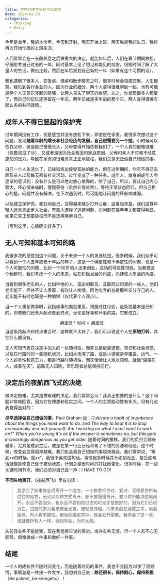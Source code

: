 ```yaml
---
title: 写在24岁生日和年后返杭
date: 2024-02-20
categories:
  - Thinking
  - Diary
---
```

今年是龙年，我的本命年，今天到开封，明天开始上班，两天后是我的生日，我将再次开始忙碌的上班生活。

人们常常会在一长段休息之后做重大的决定，就比如年后，人们在春节期间放松，仔细思考自己过去的一年，同时基本上见了想见和能见的朋友，很短时间了解了大量人的生活，做出比较，然后在年后规划自己新的一年（如果有这个习惯的话）。

我也遇到了很多人，在饭桌、酒桌和散步聊天之时，很多时候会百感交集，人生很短，我见到各行各业的人，因为行业的细分，两个人变得很难聊到一起，也有可能是两个人无意识竖起的高墙，让两人丧失了聊天的欲望。总之，你发现很多人都变了，而自己的记忆还停留在一年前、两年前或是多年前的那个它，两人变得很难有那么多的共同话题。

## 成年人不得已竖起的保护壳

过年期间没有工作，但是感觉并没有放松下来，即使是在家里。我很多次想过这个问题，发现**随着年龄的增长和社会经历的发展，自己很需要另一个她**，小时候可以依靠父母，但当自己慢慢长大，父母变得开始依赖我们了，一个人真的很难很难（快要流泪了😢），又或者是因为社会规范和家庭原因，父母和亲人不时和不经意施加的压力，导致在家真的很难真真正正地放松，我们总是无法做自己想做的事。

自己一个人生活久了，已经锻炼出接受孤独的能力，但在过年期间，你有不得已去顾及亲人以及每天都有社交活动，过年变成了一种任务。成年人，单身的成年人会逐渐的意识到：没有什么是可以绝对放心依靠的，除了自己，所以，要让自己内心强大，坏心情来临时，慢慢等待（虽然它很难熬），等待正常状态回归，但自己担心的是，问题并没有解决，在下次遇到时，尽可能地让问题的坏影响减弱。

以及建立保护壳，和封闭自己，变得越来越少打开心扉，这看起来是，我们这群年轻人还未真正步入社会，有些人选择了逃避问题，而问题在每年年关都变得明显，如果它真正想要放松而不是选择麻痹自己。

（写到这里，心情确实好多了）

## 无人可知和基本可知的路

我很多次的感觉到这个问题，关于未来一个人的发展轨迹，很多时候，我们似乎可以看到一个人五年或者十年后的样子，这是一个确定性和不确定性的问题，也是一个人可能性的问题，比如一个50岁的人出来创业，成功的可能性很低。当我想这个标题时，我们考虑一个人的未来，站在积极发展的角度，而非使人堕落的角度。

当看到很多老实的人，比如种地的人、国企的职员、互联网公司里的一些人，他们老实能干，但并不让人羡慕，有时让人惋惜，因为吃亏的总是那些安分守己的人，老实能干有时也算是一种偷懒（仅代表个人观点）。

当一个人重复做事时，我指做事的类型重复，根据过往经验，这条路基本是已知的，即使我们还未从起点走到终点，无论是好事和坏事的路，它都成立。

$$
确定性 * 时间 = 确定性
$$
当这条路起点和终点重合时，这样就不太好了，我们可以说这个人在**原地打转**，其它什么都没有。

无人可知代表在决定中加入的一些随机性，而非总是依靠逻辑、常识和社会规范，以及在行路时的一些随机状况，比如大雨淹了路，或是小道被杂草覆盖，运气、一个人的灵性和意志力，都是行路时随机性，而这恰恰让人难以预测。就像“谋事在人，成事在天”。前路无人知晓，但乐观者总能保持前行。

## 决定后的夜航西飞式的决绝

做决定很难，尤其是做艰难的决定。我们常常会问：我真正想要的是什么？这个问题非常难回答，因为它在理想和现实之间，一个人的主观能动性有多大。但有几点我觉得是对的：

**尽早选择做自己想做的事**。Paul Graham 说：*Cultivate a habit of impatience about the things you most want to do.* and *The way to beat it is to stop occasionally and ask yourself: Am I working on what I most want to work on?" When you're young it's ok if the answer is sometimes no, but this gets increasingly dangerous as you get older.* 随着时间的推移，我们的负担会越来越多，尤其是成家之后，或是在某一行业已经积累了不错的资源和经验，这个时候，改变会变得越来越难，我们也会离自己想做的事越来越远。我们常常说，“等到xx的时候，就xx”，我很不喜欢这句话，事情很多时候并不如期而至，接受这句话就像是使自己处于被动状态，计划总是因时间的打扰而变化。很多时候，在一些关键时间节点，我们必须对自己说一声：I HAVE TO GO!

**不回头地离开**。《夜航西飞》里有句话：

> 我学会了如果你必须离开一个地方，一个你曾经住过、爱过、深埋着你所有过往的地方，无论以何种方式离开，都不要慢慢离开，要尽你所能决绝地离开，永远不要回头，也永远不要相信过去的时光才是更好的，因为它们已经消亡。过去的岁月看来安全无害，被轻易跨越，而未来藏在迷雾之中，隔着距离，叫人看来胆怯。但当你踏足其中，就会云开雾散。我学会了这一点，但就像所有人一样，待到学会，为时太晚。

从前我有些不能接受，现在我觉得它说的很对。或许有些无情，但一个人若不心无旁骛，很难做成一件事和做好一件事。

## 结尾

一个人的成长并不随时间变化，而是随着经历的事件。我也不会因为24岁了而顿悟，事情总是一件接一件发生，我想对自己说：**路还很长，保持耐心，保持积极**（Be patient, be energetic）！
